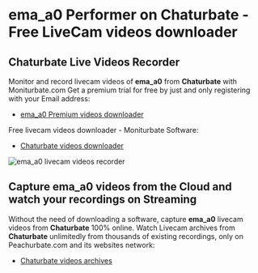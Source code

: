 # ema_a0 Performer on Chaturbate - Free LiveCam videos downloader

## Chaturbate Live Videos Recorder

Monitor and record livecam videos of **ema_a0** from **Chaturbate** with Moniturbate.com
Get a premium trial for free by just and only registering with your Email address:
* [ema_a0 Premium videos downloader](https://moniturbate.com/request-demo-licence-key.html)

Free livecam videos downloader - Moniturbate Software:
* [Chaturbate videos downloader](https://moniturbate.com/moniturbate-download-software.html)

![ema_a0 livecam videos recorder](https://peachurnet.com/templates/moniturbate-software.png)


## Capture ema_a0 videos from the Cloud and watch your recordings on Streaming

Without the need of downloading a software, capture **ema_a0** livecam videos from **Chaturbate** 100% online.
Watch Livecam archives from **Chaturbate** unlimitedly from thousands of existing recordings, only on Peachurbate.com and its websites network:
* [Chaturbate videos archives](https://peachurnet.com/)